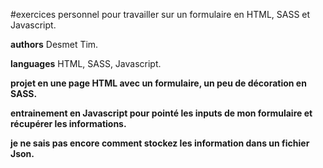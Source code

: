 #exercices personnel pour travailler sur un formulaire en HTML, SASS et Javascript.


**authors** Desmet Tim.


**languages** HTML, SASS, Javascript.


**projet en une page HTML avec un formulaire, un peu de décoration en SASS.**


**entrainement en Javascript pour pointé les inputs de mon formulaire et récupérer les informations.**


**je ne sais pas encore comment stockez les information dans un fichier Json.**
